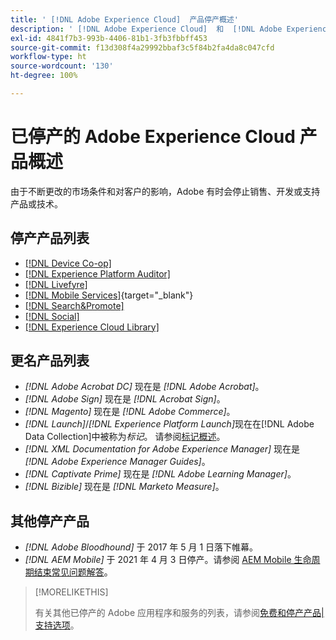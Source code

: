 ```yaml
---
title: ' [!DNL Adobe Experience Cloud]  产品停产概述'
description: ' [!DNL Adobe Experience Cloud]  和  [!DNL Adobe Experience Platform] 停产、退役或生命周期结束产品的概述'
exl-id: 4841f7b3-993b-4406-81b1-3fb3fbbff453
source-git-commit: f13d308f4a29992bbaf3c5f84b2fa4da8c047cfd
workflow-type: ht
source-wordcount: '130'
ht-degree: 100%

---
```


# 已停产的 Adobe Experience Cloud 产品概述

由于不断更改的市场条件和对客户的影响，Adobe 有时会停止销售、开发或支持产品或技术。

## 停产产品列表

* [[!DNL Device Co-op]](device-co-op.md)
* [[!DNL Experience Platform Auditor]](auditor.md)
* [[!DNL Livefyre]](livefyre.md)
* [[!DNL Mobile Services]](https://experienceleague.adobe.com/docs/mobile-services/using/eol.html){target="_blank"}
* [[!DNL Search&Promote]](search-promote.md)
* [[!DNL Social]](social.md)
* [[!DNL Experience Cloud Library]](experience-cloud-library.md)

<!--
## Notifications of upcoming products to be discontinued

* [!DNL Data Workbench] end-of-life date is **December 31, 2023**. [Link]

-->

## 更名产品列表

* *[!DNL Adobe Acrobat DC]* 现在是 *[!DNL Adobe Acrobat]*。
* *[!DNL Adobe Sign]* 现在是 *[!DNL Acrobat Sign]*。
* *[!DNL Magento]* 现在是 *[!DNL Adobe Commerce]*。
* *[!DNL Launch]*/*[!DNL Experience Platform Launch]*&#x200B;现在在[!DNL Adobe Data Collection]中被称为&#x200B;*标记*。 请参阅[标记概述](https://experienceleague.adobe.com/docs/experience-platform/tags/home.html)。
* *[!DNL XML Documentation for Adobe Experience Manager]* 现在是 *[!DNL Adobe Experience Manager Guides]*。
* *[!DNL Captivate Prime]* 现在是 *[!DNL Adobe Learning Manager]*。
* *[!DNL Bizible]* 现在是 *[!DNL Marketo Measure]*。

## 其他停产产品

* *[!DNL Adobe Bloodhound]* 于 2017 年 5 月 1 日落下帷幕。
* *[!DNL AEM Mobile]* 于 2021 年 4 月 3 日停产。请参阅 [AEM Mobile 生命周期结束常见问题解答](https://helpx.adobe.com/digital-publishing-solution/help/aem-mobile-end-of-life-faq.html)。

>[!MORELIKETHIS]
>
>有关其他已停产的 Adobe 应用程序和服务的列表，请参阅[免费和停产产品|支持选项](https://helpx.adobe.com/support/programs/support-options-free-discontinued-apps-services.html)。
